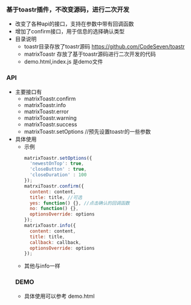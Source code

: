 ### 基于toastr插件，不改变源码，进行二次开发
+ 改变了各种api的接口，支持在参数中带有回调函数
+ 增加了confirm接口，用于信息的选择确认类型
+ 目录说明
  - toastr目录存放了toastr源码 https://github.com/CodeSeven/toastr
  - matrixToastr 存放了基于toastr源码进行二次开发的代码
  - demo.html,index.js 是demo文件
### API
+ 主要接口有
  - matrixToastr.confirm
  - matrixToastr.info
  - matrixToastr.error
  - matrixToastr.warning
  - matrixToastr.success    
  - matrixToastr.setOptions //预先设置toastr的一些参数
+ 具体使用  
  - 示例
    ``` javascript
    matrixToastr.setOptions({
      'newestOnTop': true,
      'closeButton' : true,
      'closeDuration' : 100      
    });
    matrxiToastr.confirm({
      content: content,
      title: title, //可选
      yes: function() {}, //点击确认的回调函数
      no: function() {},
      optionsOverride: options
    });
    matrixToastr.info({
      content: content,
      title: title,
      callback: callback,
      optionsOverride: options
    });
    ```
  - 其他与info一样
  ### DEMO
  + 具体使用可以参考 demo.html
